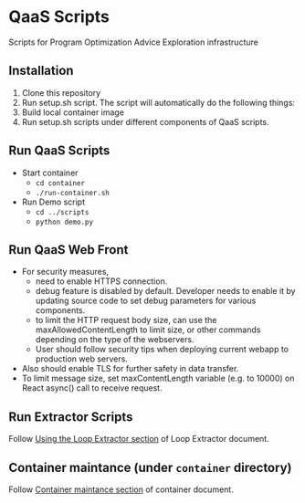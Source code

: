 # QaaS Scripts
Scripts for Program Optimization Advice Exploration infrastructure

## Installation
1. Clone this repository
2. Run setup.sh script.  The script will automatically do the following things:
  1. Build local container image
  2. Run setup.sh scripts under different components of QaaS scripts.
  
## Run QaaS Scripts
- Start container
  - `cd container`
  - `./run-container.sh`
- Run Demo script
  - `cd ../scripts`
  - `python demo.py`

## Run QaaS Web Front
- For security measures,
  - need to enable HTTPS connection.
  - debug feature is disabled by default.  Developer needs to enable it by updating source code to set debug parameters for various components.
  - to limit the HTTP request body size, can use the maxAllowedContentLength to limit size, or other commands depending on the type of the webservers.
  - User should follow security tips when deploying current webapp to production web servers.
- Also should enable TLS for further safety in data transfer.
- To limit message size, set maxContentLength variable (e.g. to 10000) on React async() call to receive request.

## Run Extractor Scripts
Follow [Using the Loop Extractor section](qaas-extractor/README.md#using-the-loop-extractor) of Loop Extractor document.

## Container maintance (under `container` directory)
Follow [Container maintance section](container/README.md#container-maintance) of container document.
